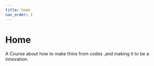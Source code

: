 ```yaml
---
title: home
nav_order: 1
---
```


# Home
A Course about how to make thins from codes ,and making it to be a innovation.
